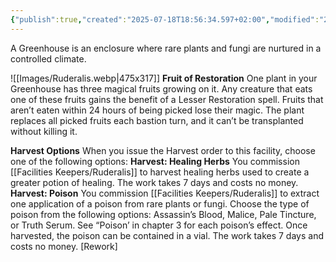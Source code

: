 ```yaml
---
{"publish":true,"created":"2025-07-18T18:56:34.597+02:00","modified":"2025-07-18T17:52:05.167+02:00","cssclasses":""}
---
```


A Greenhouse is an enclosure where rare plants and fungi are nurtured in a controlled climate.

![[Images/Ruderalis.webp|475x317]]
**Fruit of Restoration** One plant in your Greenhouse has three magical fruits growing on it. Any creature that eats one of these fruits gains the benefit of a Lesser Restoration spell. Fruits that aren’t eaten within 24 hours of being picked lose their magic. The plant
replaces all picked fruits each bastion turn, and it can’t be transplanted without killing it.

**Harvest Options** When you issue the Harvest order to this facility, choose one of the following options:
**Harvest: Healing Herbs** You commission [[Facilities Keepers/Ruderalis]] to harvest healing herbs used to create a greater potion of healing. The work takes 7 days and costs no money.
**Harvest: Poison** You commission [[Facilities Keepers/Ruderalis]] to extract one application of a poison from rare plants or fungi. Choose the type of poison from the following options: Assassin’s
Blood, Malice, Pale Tincture, or Truth Serum. See “Poison’ in chapter 3 for each poison’s effect. Once harvested, the poison can be contained in a vial. The work takes 7 days and costs no money. [Rework]

